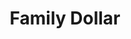 ---
title: "Family Dollar"
url: /philadelphia/family-dollar-point-breeze-avenue/
shop: Kramladen
---